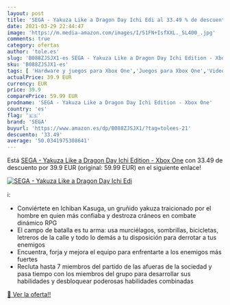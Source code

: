 ```yaml
---
layout: post
title: 'SEGA - Yakuza Like a Dragon Day Ichi Edi al 33.49 % de descuento'
date: 2021-03-29 22:44:47
image: 'https://m.media-amazon.com/images/I/51FN+IsfXXL._SL400_.jpg'
comments: true
category: ofertas
author: 'tole.es'
slug: 'B088ZJSJX1-es SEGA - Yakuza Like a Dragon Day Ichi Edition - Xbox One'
sku: 'B088ZJSJX1-es'
tags: [ 'Hardware y juegos para Xbox One','Juegos para Xbox One','Videojuegos','sega','xbox', ]
actualPrice: 39.9 EUR
currency: EUR
price: 39.9
comparePrice: 59.99 EUR
prodname: 'SEGA - Yakuza Like a Dragon Day Ichi Edition - Xbox One'
country: 'es'
flag: '🇪🇸'
brand: 'SEGA'
buyurl: 'https://www.amazon.es/dp/B088ZJSJX1/?tag=tolees-21'
descuento: '33.49'
average: '50.0341975308641'
---
```


Está [SEGA - Yakuza Like a Dragon Day Ichi Edition - Xbox One](https://www.amazon.es/dp/B088ZJSJX1/?tag=tolees-21) con 33.49 de descuento por 39.9 EUR (original: 59.99 EUR) en el siguiente enlace!

[![SEGA - Yakuza Like a Dragon Day Ichi Edi](https://m.media-amazon.com/images/I/51FN+IsfXXL._SL400_.jpg)](https://www.amazon.es/dp/B088ZJSJX1/?tag=tolees-21)

ℹ️:

- Conviértete en Ichiban Kasuga, un gruñido yakuza traicionado por el hombre en quien más confiaba y destroza cráneos en combate dinámico RPG
- El campo de batalla es tu arma: usa murciélagos, sombrillas, bicicletas, letreros de la calle y todo lo demás a tu disposición para derrotar a tus enemigos
- Encuentra, forja y mejora el equipo para enfrentarte a los enemigos más fuertes
- Recluta hasta 7 miembros del partido de las afueras de la sociedad y pasa tiempo con los miembros del grupo para desarrollar sus habilidades y desbloquear poderosas habilidades combinadas

[🛒 Ver la oferta!!](https://www.amazon.es/dp/B088ZJSJX1/?tag=tolees-21)
